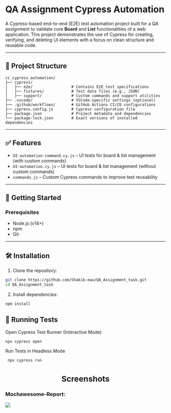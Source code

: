 #  QA Assignment Cypress Automation

A Cypress-based end-to-end (E2E) test automation project built for a QA assignment to validate core **Board** and **List** functionalities of a web application. This project demonstrates the use of Cypress for creating, verifying, and deleting UI elements with a focus on clean structure and reusable code.

---

## 📁 Project Structure

```
cc_cypress_automation/
├── cypress/
│   ├── e2e/                 # Contains E2E test specifications
│   ├── fixtures/            # Test data files (e.g., JSON)
│   ├── support/             # Custom commands and support utilities
├── .vscode/                 # VSCode-specific settings (optional)
├── .github/workflows/       # GitHub Actions CI/CD configurations
├── cypress.config.js        # Cypress configuration file
├── package.json             # Project metadata and dependencies
└── package-lock.json        # Exact versions of installed dependencies
```

---

## ✅ Features

- `UI-automation-command.cy.js` – UI tests for board & list management (with custom commands)
- `UI-automation.cy.js` – UI tests for board & list management (without custom commands)
- `commands.js` – Custom Cypress commands to improve test reusability

---

## 🚀 Getting Started

### Prerequisites

- Node.js (v14+)
- npm
- Git

---

## 🛠️ Installation

1. Clone the repository:

```bash
git clone https://github.com/Shakib-ewu/QA_Assignment_task.git
cd QA_Assignment_task

```
2.  Install dependencies:
  ```bash
npm install

```

## 🧪 Running Tests
 Open Cypress Test Runner (Interactive Mode)
  ```bash
 npx cypress open

```

Run Tests in Headless Mode

```bash
 npx cypress run
```

### <center><h2>Screenshots</h2></center>  
### Mochawesome-Report:  
<img src="Screenshot of Reports/1.png">

